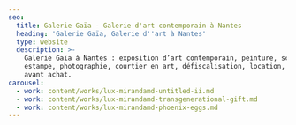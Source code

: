 ```yaml
---
seo:
  title: Galerie Gaïa - Galerie d'art contemporain à Nantes
  heading: 'Galerie Gaïa, Galerie d''art à Nantes'
  type: website
  description: >-
    Galerie Gaïa à Nantes : exposition d’art contemporain, peinture, sculpture,
    estampe, photographie, courtier en art, défiscalisation, location, prêt
    avant achat.
carousel:
  - work: content/works/lux-mirandamd-untitled-ii.md
  - work: content/works/lux-mirandamd-transgenerational-gift.md
  - work: content/works/lux-mirandamd-phoenix-eggs.md
---
```


